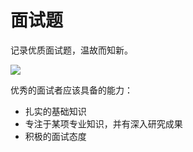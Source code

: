 # 面试题

记录优质面试题，温故而知新。

![](https://cdn.jsdelivr.net/gh/mengsixing/picture/img/images.jpeg)

优秀的面试者应该具备的能力：

- 扎实的基础知识
- 专注于某项专业知识，并有深入研究成果
- 积极的面试态度

